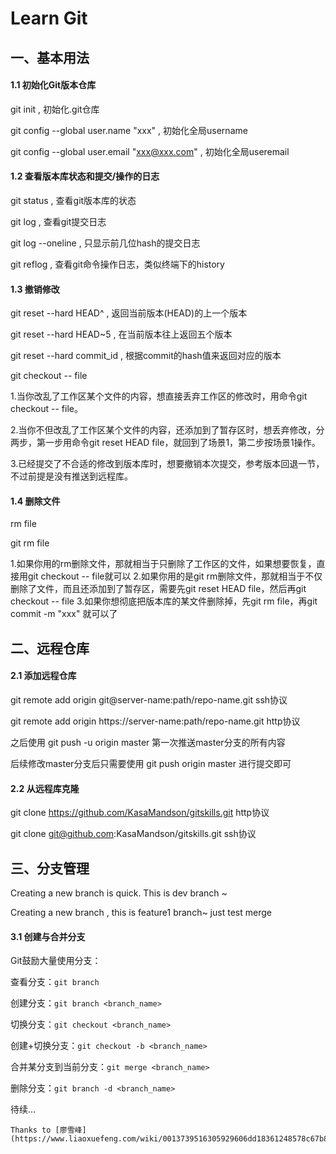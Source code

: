 # Learn Git

## 一、基本用法

#### 1.1 初始化Git版本仓库

git init , 初始化.git仓库

git config --global user.name "xxx" , 初始化全局username

git config --global user.email "xxx@xxx.com" , 初始化全局useremail

#### 1.2 查看版本库状态和提交/操作的日志

git status , 查看git版本库的状态

git log , 查看git提交日志

git log --oneline , 只显示前几位hash的提交日志

git reflog , 查看git命令操作日志，类似终端下的history

#### 1.3 撤销修改

git reset --hard HEAD^ , 返回当前版本(HEAD)的上一个版本

git reset --hard HEAD~5 , 在当前版本往上返回五个版本

git reset --hard commit_id , 根据commit的hash值来返回对应的版本

git checkout -- file

1.当你改乱了工作区某个文件的内容，想直接丢弃工作区的修改时，用命令git checkout -- file。

2.当你不但改乱了工作区某个文件的内容，还添加到了暂存区时，想丢弃修改，分两步，第一步用命令git reset HEAD file，就回到了场景1，第二步按场景1操作。

3.已经提交了不合适的修改到版本库时，想要撤销本次提交，参考版本回退一节，不过前提是没有推送到远程库。

#### 1.4 删除文件

rm file

git rm file

1.如果你用的rm删除文件，那就相当于只删除了工作区的文件，如果想要恢复，直接用git checkout -- file就可以
2.如果你用的是git rm删除文件，那就相当于不仅删除了文件，而且还添加到了暂存区，需要先git reset HEAD file，然后再git checkout -- file
3.如果你想彻底把版本库的某文件删除掉，先git rm file，再git commit -m "xxx" 就可以了



## 二、远程仓库

#### 2.1 添加远程仓库

git remote add origin git@server-name:path/repo-name.git ssh协议

git remote add origin https://server-name:path/repo-name.git http协议

之后使用
git push -u origin master 第一次推送master分支的所有内容

后续修改master分支后只需要使用 git push origin master 进行提交即可



#### 2.2 从远程库克隆

git clone https://github.com/KasaMandson/gitskills.git http协议

git clone git@github.com:KasaMandson/gitskills.git ssh协议



## 三、分支管理
Creating a new branch is quick. This is dev branch ~

Creating a new branch , this is feature1 branch~ just test merge

#### 3.1 创建与合并分支

Git鼓励大量使用分支：

查看分支：`git branch`

创建分支：`git branch <branch_name>`

切换分支：`git checkout <branch_name>`

创建+切换分支：`git checkout -b <branch_name>`

合并某分支到当前分支：`git merge <branch_name>`

删除分支：`git branch -d <branch_name>`











待续...

```
Thanks to [廖雪峰](https://www.liaoxuefeng.com/wiki/0013739516305929606dd18361248578c67b8067c8c017b000). 
```
